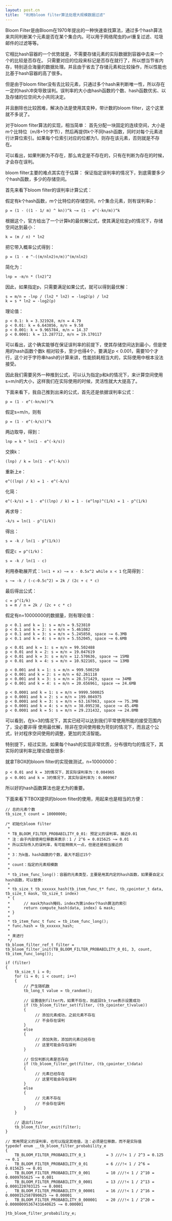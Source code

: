 ```yaml
---
layout: post.cn
title:  "利用bloom filter算法处理大规模数据过滤"
---
```


Bloom Filter是由Bloom在1970年提出的一种快速查找算法，通过多个hash算法来共同判断某个元素是否在某个集合内。可以用于网络爬虫的url重复过滤、垃圾邮件的过滤等等。

它相比hash容器的一个优势就是，不需要存储元素的实际数据到容器中去来一个个的比较是否存在。
只需要对应的位段来标记是否存在就行了，所以想当节省内存，特别适合海量的数据处理。并且由于省去了存储元素和比较操作，所以性能也比基于hash容器的高了很多。

但是由于bloom filter没有去比较元素，只通过多个hash来判断唯一性，所以存在一定的hash冲突导致误判。误判率的大小由hash函数的个数、hash函数优劣、以及存储的位空间大小共同决定。

并且删除也比较困难，解决办法是使用其变种，带计数的bloom filter，这个这里就不多说了。

对于bloom filter算法的实现，相当简单：
首先分配一块固定的连续空间，大小是m个比特位（m/8+1个字节），然后再提供k个不同hash函数，同时对每个元素进行计算位索引。如果每个位索引对应的位都为1，则存在该元素，否则就是不存在。

可以看出，如果判断为不存在，那么肯定是不存在的，只有在判断为存在的时候，才会存在误判。

bloom filter主要的难点其实在于估算：
保证指定误判率的情况下，到底需要多少个hash函数，多少的存储空间。

首先来看下bloom filter的误判率计算公式：

假定有k个hash函数，m个比特位的存储空间，n个集合元素，则有误判率p：

    p = (1 - ((1 - 1/ m) ^ kn))^k ~= (1 - e^(-kn/m))^k
 
根据这个，官方给出了一个计算k的最优解公式，使其满足给定p的情况下，存储空间达到最小：

    k = (m / n) * ln2

把它带入概率公式得到：

    p = (1 - e ^-((m/nln2)n/m))^(m/nln2)

简化为：

    lnp = -m/n * (ln2)^2

因此，如果指定p，只需要满足如果公式，就可以得到最优解：

    s = m/n = -lnp / (ln2 * ln2) = -log2(p) / ln2
    k = s * ln2 = -log2(p)

理论值：

    p < 0.1: k = 3.321928, m/n = 4.79
    p < 0.01: k = 6.643856, m/n = 9.58
    p < 0.001: k = 9.965784, m/n = 14.37
    p < 0.0001: k = 13.287712, m/n = 19.170117

可以看出，这个确实能够在保证误判率的前提下，使其存储空间达到最小，但是使用的hash函数个数k
相对较多，至少也得4个，要满足p < 0.001，需要10个才行，这个对于字符串hash的计算来讲，性能损耗相当大的，实际使用中根本没法接受。

因此我们需要另外一种推到公式，可以认为指定p和k的情况下，来计算空间使用s=m/n的大小，这样我们在实际使用的时候，灵活性就大大提高了。

下面来看下，我自己推到出来的公式，首先还是依据误判率公式：

    p = (1 - e^(-kn/m))^k

假定s=m/n，则有

    p = (1 - e^(-k/s))^k

两边取导，得到：

    lnp = k * ln(1 - e^(-k/s))

交换k：

    (lnp) / k = ln(1 - e^(-k/s))

重新上e：

    e^((lnp) / k) = 1 - e^(-k/s)

化简：

    e^(-k/s) = 1 - e^((lnp) / k) = 1 - (e^lnp)^(1/k) = 1 - p^(1/k)

再求导：

    -k/s = ln(1 - p^(1/k))

得出：

    s = -k / ln(1 - p^(1/k))

假定`c = p^(1/k)`：

    s = -k / ln(1 - c)
    
利用泰勒展开式：`ln(1 + x) ~= x - 0.5x^2 while x < 1` 化简得到：

    s ~= -k / (-c-0.5c^2) = 2k / (2c + c * c)

最后得出公式：

    c = p^(1/k)
    s = m / n = 2k / (2c + c * c)

假定有n=10000000的数据量，则有理论值：

    p < 0.1 and k = 1: s = m/n = 9.523810
    p < 0.1 and k = 2: s = m/n = 5.461082
    p < 0.1 and k = 3: s = m/n = 5.245850, space ~= 6.3MB
    p < 0.1 and k = 4: s = m/n = 5.552045, space ~= 6.6MB

    p < 0.01 and k = 1: s = m/n = 99.502488
    p < 0.01 and k = 2: s = m/n = 19.047619
    p < 0.01 and k = 3: s = m/n = 12.570636, space ~= 15MB
    p < 0.01 and k = 4: s = m/n = 10.922165, space ~= 13MB

    p < 0.001 and k = 1: s = m/n = 999.500250
    p < 0.001 and k = 2: s = m/n = 62.261118
    p < 0.001 and k = 3: s = m/n = 28.571429, space ~= 34MB
    p < 0.001 and k = 4: s = m/n = 20.656961, space ~= 24.6MB

    p < 0.0001 and k = 1: s = m/n = 9999.500025
    p < 0.0001 and k = 2: s = m/n = 199.004975
    p < 0.0001 and k = 3: s = m/n = 63.167063, space ~= 75.3MB
    p < 0.0001 and k = 4: s = m/n = 38.095238, space ~= 45.4MB
    p < 0.0001 and k = 5: s = m/n = 29.231432, space ~= 24.8MB

可以看到，在k=3的情况下，其实已经可以达到我们平常使用所能的接受范围内了，没必要非得
使用最优解，除非在空间使用极为苛刻的情况下，而且这个公式，针对程序空间使用的调整，更加的灵活智能。

特别提下，经过实测，如果每个hash的实现非常优质，分布很均匀的情况下，其实际的误判率比理论值低很多:

就拿TBOX的bloom filter的实现做测试，n=10000000：

    p < 0.01 and k = 3的情况下，其实际误判率为：0.004965
    p < 0.001 and k = 3的情况下，其实际误判率为：0.000967

所以好的hash函数算法也是尤为的重要。

下面来看下TBOX提供的bloom filter的使用，用起来也是相当的方便：

    // 总的元素个数
    tb_size_t count = 10000000;

    /* 初始化bloom filter
     *
     * TB_BLOOM_FILTER_PROBABILITY_0_01: 预定义的误判率，接近0.01
     * 注：由于内部使用位移数来表示：1 / 2^6 = 0.015625 ~= 0.01
     * 所以实际传入的误判率，有可能稍微大一点，但是还是相当接近的
     *
     * 3：为k值，hash函数的个数，最大不超过15个
     *
     * count：指定的元素规模数
     *
     * tb_item_func_long()：容器的元素类型，主要是用其内定的hash函数，如果要自定义hash函数，可以替换:
     *
     * tb_size_t tb_xxxxxx_hash(tb_item_func_t* func, tb_cpointer_t data, tb_size_t mask, tb_size_t index)
     * {
     *      // mask为hash掩码，index为第index个hash算法的索引
     *      return compute_hash(data, index) & mask;
     * }
     *
     * tb_item_func_t func = tb_item_func_long();
     * func.hash = tb_xxxxxx_hash;
     *
     * 来进行
     */
    tb_bloom_filter_ref_t filter = tb_bloom_filter_init(TB_BLOOM_FILTER_PROBABILITY_0_01, 3, count, tb_item_func_long());

    if (filter)
    {
        tb_size_t i = 0;
        for (i = 0; i < count; i++)
        {
            // 产生随机数
            tb_long_t value = tb_random();
            
            // 设置值到filter内，如果不存在，则返回tb_true表示设置成功
            if (tb_bloom_filter_set(filter, (tb_cpointer_t)value))
            {
                 // 添加元素成功，之前元素不存在
                 // 不会存在误判
            }
            else
            {
                 // 添加失败，添加的元素已经存在
                 // 这里可能会存在误判
            }
            
            // 仅仅判断元素是否存在
            if (tb_bloom_filter_get(filter, (tb_cpointer_t)data)
            {
                 // 元素已经存在
                 // 这里可能会存在误判
            }
            else
            {
                 // 元素不存在
                 // 不会存在误判
            }
        }
        
        // 退出filter
        tb_bloom_filter_exit(filter);
    }

    // 常用预定义的误判率，也可以指定其他值，注：必须是位移数，而不是实际值
    typedef enum __tb_bloom_filter_probability_e
    {
        TB_BLOOM_FILTER_PROBABILITY_0_1         = 3 ///!< 1 / 2^3 = 0.125 ~= 0.1
    ,   TB_BLOOM_FILTER_PROBABILITY_0_01        = 6 ///!< 1 / 2^6 = 0.015625 ~= 0.01
    ,   TB_BLOOM_FILTER_PROBABILITY_0_001       = 10 ///!< 1 / 2^10 = 0.0009765625 ~= 0.001
    ,   TB_BLOOM_FILTER_PROBABILITY_0_0001      = 13 ///!< 1 / 2^13 = 0.0001220703125 ~= 0.0001
    ,   TB_BLOOM_FILTER_PROBABILITY_0_00001     = 16 ///!< 1 / 2^16 = 0.0000152587890625 ~= 0.00001
    ,   TB_BLOOM_FILTER_PROBABILITY_0_000001    = 20 ///!< 1 / 2^20 = 0.00000095367431640625 ~= 0.000001
            
    }tb_bloom_filter_probability_e;

